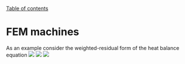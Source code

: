 [Table of contents](https://petrkryslucsd.github.io/FinEtools.jl)

# FEM machines

As an example consider the weighted-residual form of the heat balance equation
<img src="http://latex.codecogs.com/svg.latex?    \int_{V}  \vartheta c_V\frac{\partial T}{\partial t} \; d V  +\int_{V}(\mathrm{grad}\vartheta)\;{\kappa} (\mathrm{grad}T)^T\; d V  -\int_{V}  \vartheta Q \; d V +\int_{S_2} \vartheta\;\overline{{q}}_{n}\; d S+\int_{S_3} \vartheta\;h (T-T_a)  \; d S= 0 " border="0"/>
<img src="http://latex.codecogs.com/svg.latex?    \int_{V}  \vartheta c_V\frac{\partial T}{\partial t} \; d V  = 0 " border="0"/>
<img src="http://latex.codecogs.com/svg.latex? \vartheta(\mbf{x}) =0\mbox{ for}\mbf{x}\in{S_1}\;." border="0"/>